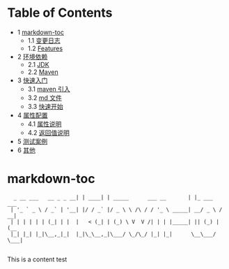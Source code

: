 # Table of Contents

* 1 [markdown-toc](#markdown-toc)
  * 1.1 [变更日志](#变更日志)
  * 1.2 [Features](#features)
* 2 [环境依赖](#环境依赖)
  * 2.1 [JDK](#jdk)
  * 2.2 [Maven](#maven)
* 3 [快速入门](#快速入门)
  * 3.1 [maven 引入](#maven-引入)
  * 3.2 [md 文件](#md-文件)
  * 3.3 [快速开始](#快速开始)
* 4 [属性配置](#属性配置)
  * 4.1 [属性说明](#属性说明)
  * 4.2 [返回值说明](#返回值说明)
* 5 [测试案例](#测试案例)
* 6 [其他](#其他)

# markdown-toc


```
  _ __ ___   __ _ _ __| | ____| | _____      ___ __       | |_ ___   ___ 
 | '_ ` _ \ / _` | '__| |/ / _` |/ _ \ \ /\ / / '_ \ _____| __/ _ \ / __|
 | | | | | | (_| | |  |   < (_| | (_) \ V  V /| | | |_____| || (_) | (__ 
 |_| |_| |_|\__,_|_|  |_|\_\__,_|\___/ \_/\_/ |_| |_|      \__\___/ \___|
 
```

This is a content test